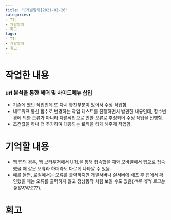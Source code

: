 ```yaml
---
title: "[개발일지]2021-01-26"
categories:
- TIL
- 개발일지
- 회고
tags:
- TIL
- 개발일지
- 회고
---
```


# 작업한 내용
### url 분석을 통한 헤더 및 사이드메뉴 삽입
- 기존에 했던 작업인데 또 다시 놓친부분이 있어서 수정 작업함.   
- 네트워크 통신 함수로 변경하는 작업 테스트를 진행하면서 발견한 내용인데, 함수변경에 의한 오류가 아니라 다른작업으로 인한 오류로 추정되어 수정 작업을 진행함.   
- 조건값을 하나 더 추가하여 대응되는 로직을 타게 해주게 작업함.   
# 기억할 내용
- 웹 앱의 경우, 웹 브라우저에서 URL을 통해 접속했을 때와 모바일에서 앱으로 접속했을 때 같은 오류라 하더라도 다르게 나타날 수 있음.   
- 예를 들면, 로컬에서는 오류를 출력하지만 개발서버나 실서버에 배포 후 앱에서 확인했을 때는 오류를 출력하지 않고 정상동작 처럼 보일 수도 있음(*비록 에러 로그는 쌓일지라도??*).   
# 회고
